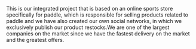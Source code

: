 This is our integrated project that is based on an online sports store specifically for paddle, which is responsible for selling products related to paddle and we have also created our own social networks, in which we exclusively publish our product restocks.We are one of the largest companies on the market since we have the fastest delivery on the market and the greatest offers. 
